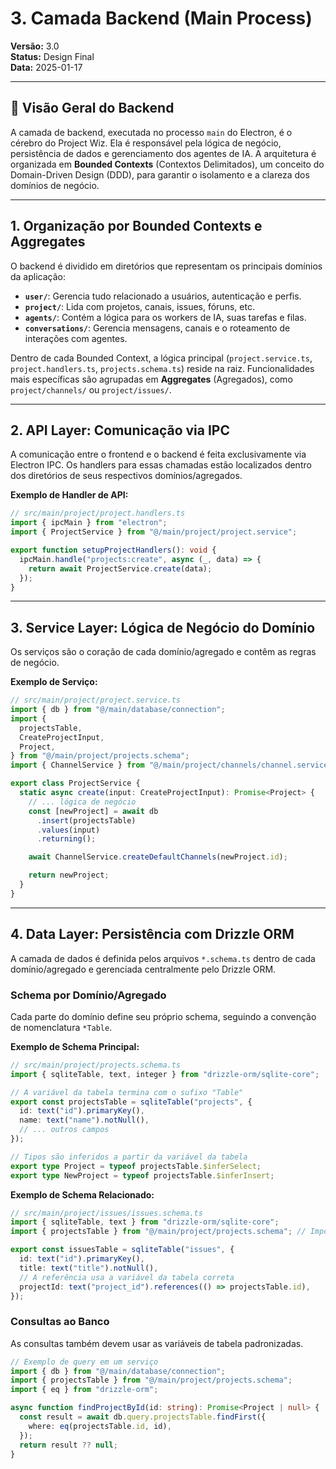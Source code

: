 # 3. Camada Backend (Main Process)

**Versão:** 3.0  
**Status:** Design Final  
**Data:** 2025-01-17

---

## 🎯 Visão Geral do Backend

A camada de backend, executada no processo `main` do Electron, é o cérebro do Project Wiz. Ela é responsável pela lógica de negócio, persistência de dados e gerenciamento dos agentes de IA. A arquitetura é organizada em **Bounded Contexts** (Contextos Delimitados), um conceito do Domain-Driven Design (DDD), para garantir o isolamento e a clareza dos domínios de negócio.

---

## 1. Organização por Bounded Contexts e Aggregates

O backend é dividido em diretórios que representam os principais domínios da aplicação:

- **`user/`**: Gerencia tudo relacionado a usuários, autenticação e perfis.
- **`project/`**: Lida com projetos, canais, issues, fóruns, etc.
- **`agents/`**: Contém a lógica para os workers de IA, suas tarefas e filas.
- **`conversations/`**: Gerencia mensagens, canais e o roteamento de interações com agentes.

Dentro de cada Bounded Context, a lógica principal (`project.service.ts`, `project.handlers.ts`, `projects.schema.ts`) reside na raiz. Funcionalidades mais específicas são agrupadas em **Aggregates** (Agregados), como `project/channels/` ou `project/issues/`.

---

## 2. API Layer: Comunicação via IPC

A comunicação entre o frontend e o backend é feita exclusivamente via Electron IPC. Os handlers para essas chamadas estão localizados dentro dos diretórios de seus respectivos domínios/agregados.

**Exemplo de Handler de API:**

```typescript
// src/main/project/project.handlers.ts
import { ipcMain } from "electron";
import { ProjectService } from "@/main/project/project.service";

export function setupProjectHandlers(): void {
  ipcMain.handle("projects:create", async (_, data) => {
    return await ProjectService.create(data);
  });
}
```

---

## 3. Service Layer: Lógica de Negócio do Domínio

Os serviços são o coração de cada domínio/agregado e contêm as regras de negócio.

**Exemplo de Serviço:**

```typescript
// src/main/project/project.service.ts
import { db } from "@/main/database/connection";
import {
  projectsTable,
  CreateProjectInput,
  Project,
} from "@/main/project/projects.schema";
import { ChannelService } from "@/main/project/channels/channel.service";

export class ProjectService {
  static async create(input: CreateProjectInput): Promise<Project> {
    // ... lógica de negócio
    const [newProject] = await db
      .insert(projectsTable)
      .values(input)
      .returning();

    await ChannelService.createDefaultChannels(newProject.id);

    return newProject;
  }
}
```

---

## 4. Data Layer: Persistência com Drizzle ORM

A camada de dados é definida pelos arquivos `*.schema.ts` dentro de cada domínio/agregado e gerenciada centralmente pelo Drizzle ORM.

### Schema por Domínio/Agregado

Cada parte do domínio define seu próprio schema, seguindo a convenção de nomenclatura `*Table`.

**Exemplo de Schema Principal:**

```typescript
// src/main/project/projects.schema.ts
import { sqliteTable, text, integer } from "drizzle-orm/sqlite-core";

// A variável da tabela termina com o sufixo "Table"
export const projectsTable = sqliteTable("projects", {
  id: text("id").primaryKey(),
  name: text("name").notNull(),
  // ... outros campos
});

// Tipos são inferidos a partir da variável da tabela
export type Project = typeof projectsTable.$inferSelect;
export type NewProject = typeof projectsTable.$inferInsert;
```

**Exemplo de Schema Relacionado:**

```typescript
// src/main/project/issues/issues.schema.ts
import { sqliteTable, text } from "drizzle-orm/sqlite-core";
import { projectsTable } from "@/main/project/projects.schema"; // Importa a tabela correta

export const issuesTable = sqliteTable("issues", {
  id: text("id").primaryKey(),
  title: text("title").notNull(),
  // A referência usa a variável da tabela correta
  projectId: text("project_id").references(() => projectsTable.id),
});
```

### Consultas ao Banco

As consultas também devem usar as variáveis de tabela padronizadas.

```typescript
// Exemplo de query em um serviço
import { db } from "@/main/database/connection";
import { projectsTable } from "@/main/project/projects.schema";
import { eq } from "drizzle-orm";

async function findProjectById(id: string): Promise<Project | null> {
  const result = await db.query.projectsTable.findFirst({
    where: eq(projectsTable.id, id),
  });
  return result ?? null;
}
```
